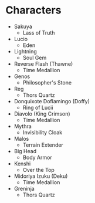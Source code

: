 # Characters
- Sakuya
	- Lass of Truth
- Lucio
	- Eden
- Lightning
	- Soul Gem
- Reverse Flash (Thawne)
	- Time Medallion
- Genos
	- Philosopher's Stone
- Reg
	- Thors Quartz
- Donquixote Doflamingo (Doffy)
	- Ring of Lucii
- Diavolo (King Crimson)
	- Time Medallion
- Mythra
	- Invisibility Cloak
- Malos
	- Terrain Extender
- Big Head
	- Body Armor
- Kenshi
	- Over the Top
- Midoriya Izuku (Deku)
	- Time Medallion
- Greninja 
	- Thors Quartz
